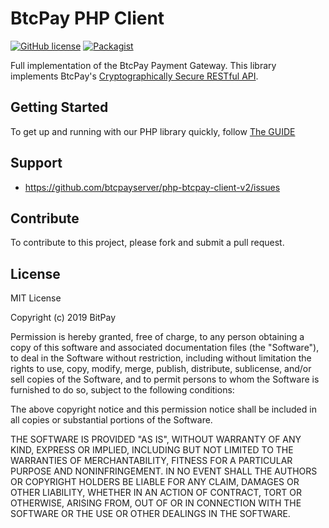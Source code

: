# BtcPay PHP Client
[![GitHub license](https://img.shields.io/badge/license-MIT-blue.svg?style=flat-square)](https://raw.githubusercontent.com/btcpayserver/php-btcpay-client-v2/master/LICENSE)
[![Packagist](https://img.shields.io/packagist/v/btcpayserver/sdk.svg?style=flat-square)](https://packagist.org/packages/btcpayserver/sdk)

Full implementation of the BtcPay Payment Gateway. This library implements BtcPay's [Cryptographically Secure RESTful API](https://bitpay.com/api).

## Getting Started

To get up and running with our PHP library quickly, follow [The GUIDE](https://github.com/btcpayserver/php-btcpay-client-v2/blob/master/GUIDE.md)

## Support

* https://github.com/btcpayserver/php-btcpay-client-v2/issues

## Contribute

To contribute to this project, please fork and submit a pull request.

## License

MIT License

Copyright (c) 2019 BitPay

Permission is hereby granted, free of charge, to any person obtaining a copy
of this software and associated documentation files (the "Software"), to deal
in the Software without restriction, including without limitation the rights
to use, copy, modify, merge, publish, distribute, sublicense, and/or sell
copies of the Software, and to permit persons to whom the Software is
furnished to do so, subject to the following conditions:

The above copyright notice and this permission notice shall be included in all
copies or substantial portions of the Software.

THE SOFTWARE IS PROVIDED "AS IS", WITHOUT WARRANTY OF ANY KIND, EXPRESS OR
IMPLIED, INCLUDING BUT NOT LIMITED TO THE WARRANTIES OF MERCHANTABILITY,
FITNESS FOR A PARTICULAR PURPOSE AND NONINFRINGEMENT. IN NO EVENT SHALL THE
AUTHORS OR COPYRIGHT HOLDERS BE LIABLE FOR ANY CLAIM, DAMAGES OR OTHER
LIABILITY, WHETHER IN AN ACTION OF CONTRACT, TORT OR OTHERWISE, ARISING FROM,
OUT OF OR IN CONNECTION WITH THE SOFTWARE OR THE USE OR OTHER DEALINGS IN THE
SOFTWARE.
